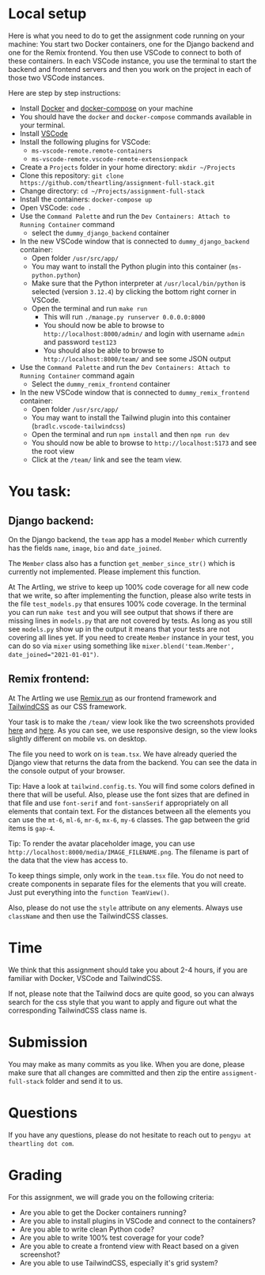 # Local setup

Here is what you need to do to get the assignment code running on your machine:
You start two Docker containers, one for the Django backend and one for the 
Remix frontend. You then use VSCode to connect to both of these containers. 
In each VSCode instance, you use the terminal to start the backend and frontend 
servers and then you work on the project in each of those two VSCode instances.

Here are step by step instructions:

- Install [Docker](https://docs.docker.com/desktop/) and [docker-compose](https://docs.docker.com/compose/install/) on your machine
- You should have the `docker` and `docker-compose` commands available in your terminal.
- Install [VSCode](https://code.visualstudio.com/download)
- Install the following plugins for VSCode:
    - `ms-vscode-remote.remote-containers`
    - `ms-vscode-remote.vscode-remote-extensionpack`
- Create a `Projects` folder in your home directory: `mkdir ~/Projects`
- Clone this repository: `git clone https://github.com/theartling/assignment-full-stack.git`
- Change directory: `cd ~/Projects/assignment-full-stack`
- Install the containers: `docker-compose up`
- Open VSCode: `code .`
- Use the `Command Palette` and run the `Dev Containers: Attach to Running Container` command
    - select the `dummy_django_backend` container
- In the new VSCode window that is connected to `dummy_django_backend` container:
    - Open folder `/usr/src/app/`
    - You may want to install the Python plugin into this container (`ms-python.python`)
    - Make sure that the Python interpreter at `/usr/local/bin/python` is selected (version `3.12.4`) by clicking the bottom right corner in VSCode.
    - Open the terminal and run `make run`
        - This will run `./manage.py runserver 0.0.0.0:8000`  
        - You should now be able to browse to `http://localhost:8000/admin/` and login with username `admin` and password `test123`
        - You should also be able to browse to `http://localhost:8000/team/` and see some JSON output
- Use the `Command Palette` and run the `Dev Containers: Attach to Running Container` command again
    - Select the `dummy_remix_frontend` container
- In the new VSCode window that is connected to `dummy_remix_frontend` container:
    - Open folder `/usr/src/app/`
    - You may want to install the Tailwind plugin into this container (`bradlc.vscode-tailwindcss`)
    - Open the terminal and run `npm install` and then `npm run dev`
    - You should now be able to browse to `http://localhost:5173` and see the root view
    - Click at the `/team/` link and see the team view.

# You task:

## Django backend:

On the Django backend, the `team` app has a model `Member` which currently
has the fields `name`, `image`, `bio` and `date_joined`. 

The `Member` class also has a function `get_member_since_str()` which is
currently not implemented. Please implement this function.

At The Artling, we strive to keep up 100% code coverage for all new code that
we write, so after implementing the function, please also write tests in the
file `test_models.py` that ensures 100% code coverage. In the terminal you
can run `make test` and you will see output that shows if there are missing
lines in `models.py` that are not covered by tests. As long as you still see
`models.py` show up in the output it means that your tests are not covering
all lines yet. If you need to create `Member` instance in your test, you
can do so via `mixer` using something like
`mixer.blend('team.Member', date_joined="2021-01-01")`.

## Remix frontend:

At The Artling we use [Remix.run](https://remix.run/) as our frontend framework
and [TailwindCSS](https://tailwindcss.com/) as our CSS framework.

Your task is to make the `/team/` view look like the two screenshots provided 
[here](https://github.com/TheArtling/assignment-full-stack/blob/master/mobile.png) and [here](https://github.com/TheArtling/assignment-full-stack/blob/master/desktop.png). As you can see, we use responsive design, so the view
looks slightly different on mobile vs. on desktop.

The file you need to work on is `team.tsx`. We have already queried the Django
view that returns the data from the backend. You can see the data in the
console output of your browser.

Tip: Have a look at `tailwind.config.ts`. You will find some colors defined
in there that will be useful. Also, please use the font sizes that are defined
in that file and use `font-serif` and `font-sansSerif` appropriately on all
elements that contain text. For the distances between all the elements you can
use the `mt-6`, `ml-6`, `mr-6`, `mx-6`, `my-6` classes. The gap between the grid
items is `gap-4`.

Tip: To render the avatar placeholder image, you can use `http://localhost:8000/media/IMAGE_FILENAME.png`. The filename is part of the data that the view has access
to.

To keep things simple, only work in the `team.tsx` file. You do not need to
create components in separate files for the elements that you will create. Just
put everything into the `function TeamView()`.

Also, please do not use the `style` attribute on any elements. Always use
`className` and then use the TailwindCSS classes.

# Time

We think that this assignment should take you about 2-4 hours, if you are
familiar with Docker, VSCode and TailwindCSS. 

If not, please note that the Tailwind docs are quite good, so you can always 
search for the css style that you want to apply and figure out what the 
corresponding TailwindCSS class name is.

# Submission

You may make as many commits as you like. When you are done, please make sure
that all changes are committed and then zip the entire `assigment-full-stack`
folder and send it to us.

# Questions

If you have any questions, please do not hesitate to reach out to 
`pengyu at theartling dot com`.

# Grading

For this assignment, we will grade you on the following criteria:

- Are you able to get the Docker containers running?
- Are you able to install plugins in VSCode and connect to the containers?
- Are you able to write clean Python code?
- Are you able to write 100% test coverage for your code?
- Are you able to create a frontend view with React based on a given screenshot?
- Are you able to use TailwindCSS, especially it's grid system?